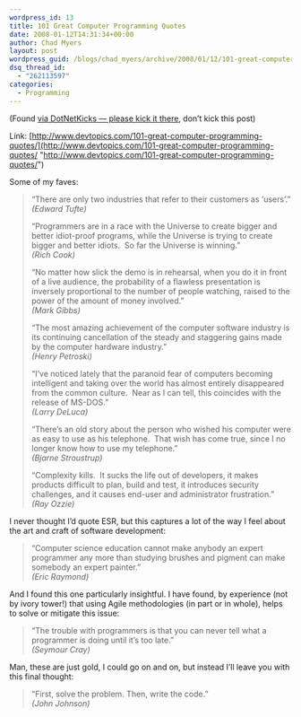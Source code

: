 ```yaml
---
wordpress_id: 13
title: 101 Great Computer Programming Quotes
date: 2008-01-12T14:31:34+00:00
author: Chad Myers
layout: post
wordpress_guid: /blogs/chad_myers/archive/2008/01/12/101-great-computer-programming-quotes.aspx
dsq_thread_id:
  - "262113597"
categories:
  - Programming
---
```

(Found [via DotNetKicks &#8212; please kick it there](http://www.dotnetkicks.com/other/101_Great_Computer_Programming_Quotes_1), don&#8217;t kick this post)

Link: [http://www.devtopics.com/101-great-computer-programming-quotes/](http://www.devtopics.com/101-great-computer-programming-quotes/ "http://www.devtopics.com/101-great-computer-programming-quotes/")

Some of my faves:

> “There are only two industries that refer to their customers as ‘users’.”  
> _(Edward Tufte)_
> 
> “Programmers are in a race with the Universe to create bigger and better idiot-proof programs, while the Universe is trying to create bigger and better idiots.&nbsp; So far the Universe is winning.”  
> _(Rich Cook)_ 
> 
> “No matter how slick the demo is in rehearsal, when you do it in front of a live audience, the probability of a flawless presentation is inversely proportional to the number of people watching, raised to the power of the amount of money involved.”  
> _(Mark Gibbs)_ 
> 
> “The most amazing achievement of the computer software industry is its continuing cancellation of the steady and staggering gains made by the computer hardware industry.”  
> _(Henry Petroski)_
> 
> “I’ve noticed lately that the paranoid fear of computers becoming intelligent and taking over the world has almost entirely disappeared from the common culture.&nbsp; Near as I can tell, this coincides with the release of MS-DOS.”  
> _(Larry DeLuca)_ 
> 
> “There’s an old story about the person who wished his computer were as easy to use as his telephone.&nbsp; That wish has come true, since I no longer know how to use my telephone.”  
> _(Bjarne Stroustrup)_
> 
> “Complexity kills.&nbsp; It sucks the life out of developers, it makes products difficult to plan, build and test, it introduces security challenges, and it causes end-user and administrator frustration.”  
> _(Ray Ozzie)_

I never thought I&#8217;d quote ESR, but this captures a lot of the way I feel about the art and craft of software development:

> “Computer science education cannot make anybody an expert programmer any more than studying brushes and pigment can make somebody an expert painter.”  
> _(Eric Raymond)_

And I found this one particularly insightful. I have found, by experience (not by ivory tower!) that using Agile methodologies (in part or in whole), helps to solve or mitigate this issue:

> “The trouble with programmers is that you can never tell what a programmer is doing until it’s too late.”  
> _(Seymour Cray)_

Man, these are just gold, I could go on and on, but instead I&#8217;ll leave you with this final thought:

> “First, solve the problem. Then, write the code.”  
> _(John Johnson)_